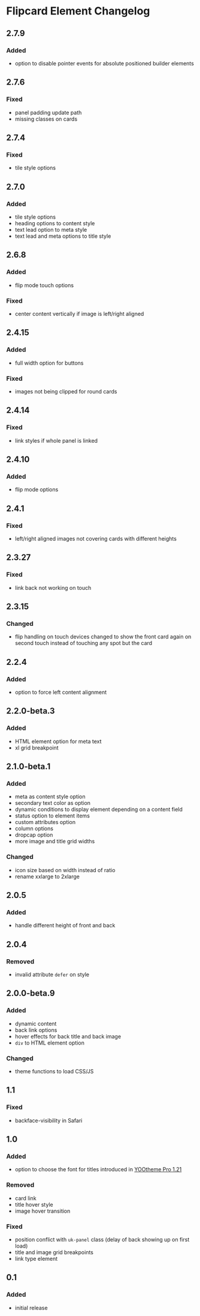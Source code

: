 # Flipcard Element Changelog

## 2.7.9

### Added

- option to disable pointer events for absolute positioned builder elements

## 2.7.6

### Fixed

- panel padding update path
- missing classes on cards

## 2.7.4

### Fixed

- tile style options

## 2.7.0

### Added

- tile style options
- heading options to content style
- text lead option to meta style
- text lead and meta options to title style

## 2.6.8

### Added

- flip mode touch options

### Fixed

- center content vertically if image is left/right aligned

## 2.4.15

### Added

- full width option for buttons

### Fixed

- images not being clipped for round cards

## 2.4.14

### Fixed

- link styles if whole panel is linked

## 2.4.10

### Added

- flip mode options

## 2.4.1

### Fixed

- left/right aligned images not covering cards with different heights

## 2.3.27

### Fixed

- link back not working on touch

## 2.3.15

### Changed

- flip handling on touch devices changed to show the front card again on second touch instead of touching any spot but the card

## 2.2.4

### Added

- option to force left content alignment

## 2.2.0-beta.3

### Added

- HTML element option for meta text
- xl grid breakpoint

## 2.1.0-beta.1

### Added

- meta as content style option
- secondary text color as option
- dynamic conditions to display element depending on a content field
- status option to element items
- custom attributes option
- column options
- dropcap option
- more image and title grid widths

### Changed

- icon size based on width instead of ratio
- rename xxlarge to 2xlarge

## 2.0.5

### Added

- handle different height of front and back

## 2.0.4

### Removed

- invalid attribute `defer` on style

## 2.0.0-beta.9

### Added

- dynamic content
- back link options
- hover effects for back title and back image
- `div` to HTML element option

### Changed

- theme functions to load CSS/JS

## 1.1

### Fixed

- backface-visibility in Safari

## 1.0

### Added

- option to choose the font for titles introduced in [YOOtheme Pro 1.21](https://yootheme.com/blog/2019/06/07/makai-theme#tertiary-heading-font)

### Removed

- card link
- title hover style
- image hover transition

### Fixed

- position conflict with `uk-panel` class (delay of back showing up on first load)
- title and image grid breakpoints
- link type element

## 0.1

### Added

- initial release
